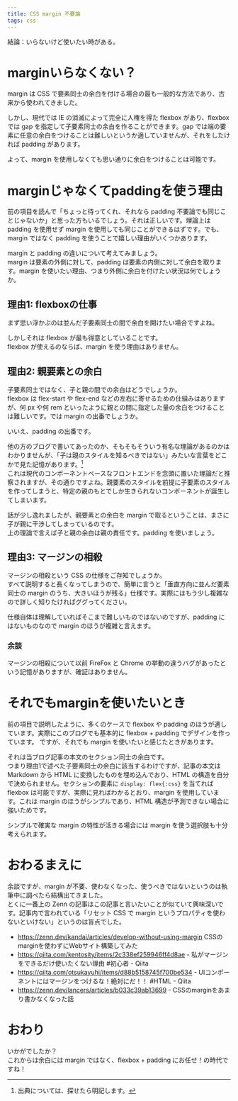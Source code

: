 ```yaml
---
title: CSS margin 不要論
tags: css
---
```


結論：いらないけど使いたい時がある。

# marginいらなくない？

margin は CSS で要素同士の余白を付ける場合の最も一般的な方法であり、古来から使われてきました。

しかし、現代では IE の消滅によって完全に人権を得た flexbox があり、flexbox では gap を指定して子要素同士の余白を作ることができます。gap では端の要素に任意の余白をつけることは難しいというか適していませんが、それをしたければ padding があります。

よって、margin を使用しなくても思い通りに余白をつけることは可能です。

# marginじゃなくてpaddingを使う理由

前の項目を読んで「ちょっと待ってくれ、それなら padding 不要論でも同じことじゃないか」と思った方もいるでしょう。それは正しいです。理論上は padding を使用せず margin を使用しても同じことができるはずです。でも、margin ではなく padding を使うことで嬉しい理由がいくつかあります。

margin と padding の違いについて考えてみましょう。  
margin は要素の外側に対して、padding は要素の内側に対して余白を取ります。margin を使いたい理由、つまり外側に余白を付けたい状況は何でしょうか。

## 理由1: flexboxの仕事

まず思い浮かぶのは並んだ子要素同士の間で余白を開けたい場合ですよね。

しかしそれは flexbox が最も得意としていることです。  
flexbox が使えるのならば、margin を使う理由はありません。

## 理由2: 親要素との余白

子要素同士ではなく、子と親の間での余白はどうでしょうか。  
 flexbox は flex-start や flex-end などの左右に寄せるための仕組みはありますが、何 px や何 rem といったように親との間に指定した量の余白をつけることは難しいです。では margin の出番でしょうか。

いいえ、padding の出番です。

他の方のブログで書いてあったのか、そもそもそういう有名な理論があるのかはわかりませんが、「子は親のスタイルを知るべきではない」みたいな言葉をどこかで見た記憶があります。[^parent]  
これは現代のコンポーネントベースなフロントエンドを念頭に置いた理論だと推察されますが、その通りですよね。親要素のスタイルを前提に子要素のスタイルを作ってしまうと、特定の親のもとでしか生きられないコンポーネントが誕生してしまいます。

話が少し逸れましたが、親要素との余白を margin で取るということは、まさに子が親に干渉してしまっているのです。  
上の理論で言えば子と親の余白は親の責任です。padding を使いましょう。

[^parent]: 出典については、探せたら明記します。

## 理由3: マージンの相殺

マージンの相殺という CSS の仕様をご存知でしょうか。  
すべて説明すると長くなってしまうので、簡単に言うと「垂直方向に並んだ要素同士の margin のうち、大きいほうが残る」仕様です。実際にはもう少し複雑なので詳しく知りたければググってください。

仕様自体は理解していればそこまで難しいものではないのですが、padding にはないものなので margin のほうが複雑と言えます。

### 余談

マージンの相殺について以前 FireFox と Chrome の挙動の違うバグがあったという記憶がありますが、確証はありません。

# それでもmarginを使いたいとき

前の項目で説明したように、多くのケースで flexbox や padding のほうが適しています。実際にこのブログでも基本的に flexbox + padding でデザインを作っています。
ですが、それでも margin を使いたいと感じたときがあります。

それは当ブログ記事の本文のセクション同士の余白です。  
つまり理由1で述べた子要素同士の余白に該当するわけですが、記事の本文は Markdown から HTML に変換したものを埋め込んでおり、HTML の構造を自分で決められません。セクションの要素に `display: flex{:css}` を当てれば flexbox は可能ですが、実際に見ればわかるとおり、margin を使用しています。これは margin のほうがシンプルであり、HTML 構造が予測できない場合に強いためです。

シンプルで確実な margin の特性が活きる場合には margin を使う選択肢も十分考えられます。

# おわるまえに

余談ですが、margin が不要、使わなくなった、使うべきではないというのは執筆中に調べたら結構出てきました。  
とくに一番上の Zenn の記事はこの記事と言いたいことが似ていて興味深いです。記事内で言われている「リセット CSS で margin というプロパティを使わないといけない」というのは盲点でした。

<!-- textlint-disable -->
- <https://zenn.dev/kandai/articles/develop-without-using-margin> CSSのmarginを使わずにWebサイト構築してみた
- <https://qiita.com/kentosity/items/2c338ef259946ff4d8ae> - 私がマージンをできるだけ使いたくない理由 #初心者 - Qiita
- <https://qiita.com/otsukayuhi/items/d88b5158745f700be534> - UIコンポーネントにはマージンをつけるな！絶対にだ！！ #HTML - Qiita
- <https://zenn.dev/lancers/articles/b033c39ab13699> - CSSのmarginをあまり書かなくなった話
<!-- textlint-enable -->

# おわり

いかがでしたか？  
これからは余白には margin ではなく、flexbox + padding にお任せ！の時代ですね！
